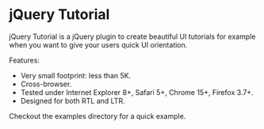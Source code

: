 jQuery Tutorial
===============

jQuery Tutorial is a jQuery plugin to create beautiful UI tutorials for example when you want to give your users quick UI orientation.

Features:
- Very small footprint: less than 5K.
- Cross-browser.
- Tested under Internet Explorer 8+, Safari 5+, Chrome 15+, Firefox 3.7+.
- Designed for both RTL and LTR.

Checkout the examples directory for a quick example.